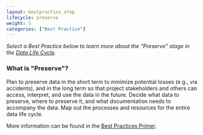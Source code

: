 ```yaml
---
layout: bestpractice_step
lifecycle: preserve
weight: 5
categories: ["Best Practice"]
---
```


*Select a Best Practice below to learn more about the "Preserve" stage in the <a href="https://www.dataone.org/data-life-cycle" target="_blank">Data Life Cycle</a>.*

### What is "Preserve"?

Plan to preserve data in the short term to minimize potential losses (e.g., via accidents), and in the long term so that project stakeholders and others can access, interpret, and use the data in the future. Decide what data to preserve, where to preserve it, and what documentation needs to accompany the data. Map out the processes and resources for the entire data life cycle.  

More information can be found in the <a href="https://www.dataone.org/sites/all/documents/DataONE_BP_Primer_020212.pdf" target="_blank">Best Practices Primer</a>.
